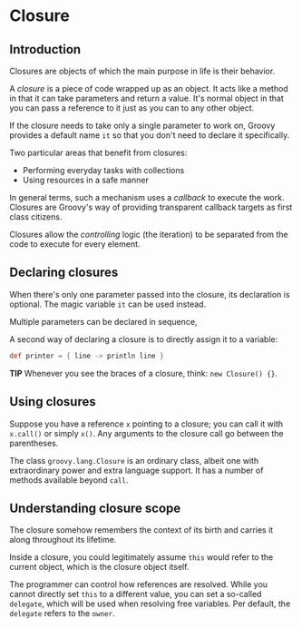 # Closure

## Introduction

Closures are objects of which the main purpose in life is their behavior.

A *closure* is a piece of code wrapped up as an object.
It acts like a method in that it can take parameters and return a value.
It's normal object in that you can pass a reference to it just as you can to any other object.

If the closure needs to take only a single parameter to work on, Groovy provides a default name `it` so that you don't
need to declare it specifically.

Two particular areas that benefit from closures:
* Performing everyday tasks with collections
* Using resources in a safe manner

In general terms, such a mechanism uses a *callback* to execute the work.
Closures are Groovy's way of providing transparent callback targets as first class citizens.

Closures allow the *controlling* logic (the iteration) to be separated from the code to execute for every element.

## Declaring closures

When there's only one parameter passed into the closure, its declaration is optional.
The magic variable `it` can be used instead.

Multiple parameters can be declared in sequence,

A second way of declaring a closure is to directly assign it to a variable:
```groovy
def printer = { line -> println line }
```
**TIP** Whenever you see the braces of a closure, think: `new Closure() {}`.

## Using closures

Suppose you have a reference `x` pointing to a closure; you can call it with `x.call()` or simply `x()`.
Any arguments to the closure call go between the parentheses.

The class `groovy.lang.Closure` is an ordinary class, albeit one with extraordinary power and extra language support.
It has a number of methods available beyond `call`.

## Understanding closure scope

The closure somehow remembers the context of its birth and carries it along throughout its lifetime.

Inside a closure, you could legitimately assume `this` would refer to the current object, which is the closure object
itself.

The programmer can control how references are resolved.
While you cannot directly set `this` to a different value, you can set a so-called `delegate`, which will be used when
resolving free variables.
Per default, the `delegate` refers to the `owner`.

